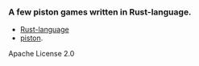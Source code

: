 ### A few piston games written in Rust-language.
* [Rust-language](http://www.rust-lang.org)
* [piston](http://www.piston.rs/).

Apache License 2.0
